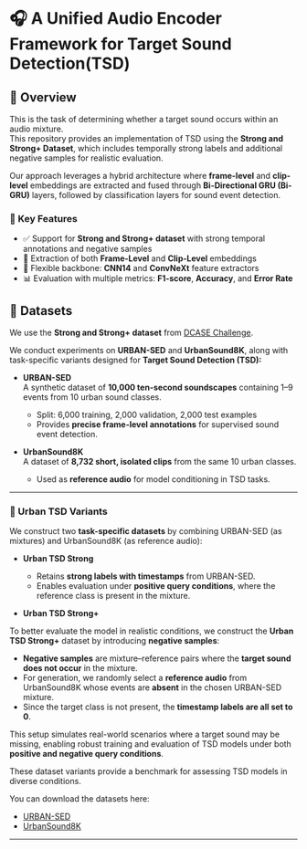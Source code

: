# 🎧 A Unified Audio Encoder Framework for Target Sound Detection(TSD)

## 📌 Overview

This is the task of determining whether a target sound occurs within an audio mixture.  
This repository provides an implementation of TSD using the **Strong and Strong+ Dataset**, which includes temporally strong labels and additional negative samples for realistic evaluation.

Our approach leverages a hybrid architecture where **frame-level** and **clip-level** embeddings are extracted and fused through **Bi-Directional GRU (Bi-GRU)** layers, followed by classification layers for sound event detection.

### 🔑 Key Features
- ✅ Support for **Strong and Strong+ dataset** with strong temporal annotations and negative samples  
- 🎵 Extraction of both **Frame-Level** and **Clip-Level** embeddings  
- 🧩 Flexible backbone: **CNN14** and **ConvNeXt** feature extractors  
- 📊 Evaluation with multiple metrics: **F1-score**, **Accuracy**, and **Error Rate**  


## 📂 Datasets

We use the **Strong and Strong+ dataset** from [DCASE Challenge](https://arxiv.org/pdf/2112.10153).  

We conduct experiments on **URBAN-SED** and **UrbanSound8K**, along with task-specific variants designed for **Target Sound Detection (TSD):**

- **URBAN-SED**  
  A synthetic dataset of **10,000 ten-second soundscapes** containing 1–9 events from 10 urban sound classes.  
  - Split: 6,000 training, 2,000 validation, 2,000 test examples  
  - Provides **precise frame-level annotations** for supervised sound event detection.

- **UrbanSound8K**  
  A dataset of **8,732 short, isolated clips** from the same 10 urban classes.  
  - Used as **reference audio** for model conditioning in TSD tasks.

---

### 🔹 Urban TSD Variants

We construct two **task-specific datasets** by combining URBAN-SED (as mixtures) and UrbanSound8K (as reference audio):

- **Urban TSD Strong**  
  - Retains **strong labels with timestamps** from URBAN-SED.  
  - Enables evaluation under **positive query conditions**, where the reference class is present in the mixture.

- **Urban TSD Strong+**  

To better evaluate the model in realistic conditions, we construct the **Urban TSD Strong+** dataset by introducing **negative samples**:

- **Negative samples** are mixture–reference pairs where the **target sound does not occur** in the mixture.  
- For generation, we randomly select a **reference audio** from UrbanSound8K whose events are **absent** in the chosen URBAN-SED mixture.  
- Since the target class is not present, the **timestamp labels are all set to 0**.  

This setup simulates real-world scenarios where a target sound may be missing, enabling robust training and evaluation of TSD models under both **positive and negative query conditions**.

These dataset variants provide a benchmark for assessing TSD models in diverse conditions.

You can download the datasets here:  
- [URBAN-SED](https://zenodo.org/records/1324404)  
- [UrbanSound8K](https://urbansounddataset.weebly.com/urbansound8k.html)  

---

